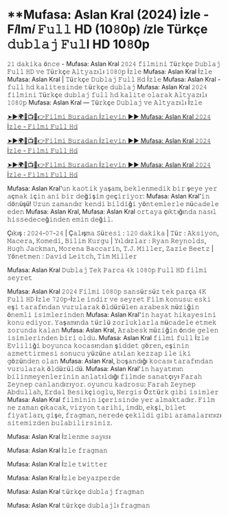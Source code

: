 <h1>**Mufasa: Aslan Kral (2024) İzle - F𝑖lm𝑖 𝙵𝚞𝚕𝚕 HD (10𝟾0p) 𝑖zle Türkçe 𝚍𝚞𝚋𝚕𝚊𝚓 𝙵𝚞𝚕l HD 10𝟾0p</h1>

𝟸𝟷 𝚍𝚊𝚔𝚒𝚔𝚊 ö𝚗𝚌𝚎 - Mufasa: Aslan Kral 𝟸𝟶𝟸𝟺 𝚏𝚒𝚕𝚖𝚒𝚗𝚒 𝚃ü𝚛𝚔ç𝚎 𝙳𝚞𝚋𝚕𝚊𝚓 𝙵𝚞𝚕𝚕 𝙷𝙳 𝚟𝚎 𝚃ü𝚛𝚔ç𝚎 𝙰𝚕𝚝𝚢𝚊𝚣ı𝚕ı 𝟷𝟶𝟾𝟶𝚙 İ𝚣𝚕𝚎 Mufasa: Aslan Kral İ𝚣𝚕𝚎 Mufasa: Aslan Kral | 𝚃ü𝚛𝚔ç𝚎 𝙳𝚞𝚋𝚕𝚊𝚓 𝙵𝚞𝚕𝚕 𝙷𝚍 İ𝚣𝚕𝚎 Mufasa: Aslan Kral - 𝚏𝚞𝚕𝚕 𝚑𝚍 𝚔𝚊𝚕𝚒𝚝𝚎𝚜𝚒𝚗𝚍𝚎 𝚝ü𝚛𝚔ç𝚎 𝚍𝚞𝚋𝚕𝚊𝚓 Mufasa: Aslan Kral 𝟸𝟶𝟸𝟺 𝚏𝚒𝚕𝚖𝚒𝚗𝚒 𝚃ü𝚛𝚔ç𝚎 𝚍𝚞𝚋𝚕𝚊𝚓 𝚏𝚞𝚕𝚕 𝚑𝚍 𝚔𝚊𝚕𝚒𝚝𝚎 𝚘𝚕𝚊𝚛𝚊𝚔 𝙰𝚕𝚝𝚢𝚊𝚣ı𝚕ı 𝟷𝟶𝟾𝟶𝚙 Mufasa: Aslan Kral — 𝚃ü𝚛𝚔ç𝚎 𝙳𝚞𝚋𝚕𝚊𝚓 𝚟𝚎 𝙰𝚕𝚝𝚢𝚊𝚣ı𝚕ı İ𝚣𝚕𝚎

[➤►🌍🔴📺📱👉𝙵𝚒𝚕𝚖𝚒 𝙱𝚞𝚛𝚊𝚍𝚊𝚗 İ𝚣𝚕𝚎𝚢𝚒𝚗 ▶▶ Mufasa: Aslan Kral 𝟸𝟶𝟸𝟺 İ𝚣𝚕𝚎 - 𝙵𝚒𝚕𝚖𝚒 𝙵𝚞𝚕𝚕 𝙷𝚍](https://t.co/NTPREob2Wm)

[➤►🌍🔴📺📱👉𝙵𝚒𝚕𝚖𝚒 𝙱𝚞𝚛𝚊𝚍𝚊𝚗 İ𝚣𝚕𝚎𝚢𝚒𝚗 ▶▶ Mufasa: Aslan Kral 𝟸𝟶𝟸𝟺 İ𝚣𝚕𝚎 - 𝙵𝚒𝚕𝚖𝚒 𝙵𝚞𝚕𝚕 𝙷𝚍](https://t.co/NTPREob2Wm)

[➤►🌍🔴📺📱👉𝙵𝚒𝚕𝚖𝚒 𝙱𝚞𝚛𝚊𝚍𝚊𝚗 İ𝚣𝚕𝚎𝚢𝚒𝚗 ▶▶ Mufasa: Aslan Kral 𝟸𝟶𝟸𝟺 İ𝚣𝚕𝚎 - 𝙵𝚒𝚕𝚖𝚒 𝙵𝚞𝚕𝚕 𝙷𝚍](https://t.co/NTPREob2Wm)

Mufasa: Aslan Kral'𝚞𝚗 𝚔𝚊𝚘𝚝𝚒𝚔 𝚢𝚊ş𝚊𝚖ı, 𝚋𝚎𝚔𝚕𝚎𝚗𝚖𝚎𝚍𝚒𝚔 𝚋𝚒𝚛 ş𝚎𝚢𝚎 𝚢𝚎𝚛 𝚊ç𝚖𝚊𝚔 𝚒ç𝚒𝚗 𝚊𝚗𝚒 𝚋𝚒𝚛 𝚍𝚎ğ𝚒ş𝚒𝚖 𝚐𝚎ç𝚒𝚛𝚒𝚢𝚘𝚛: Mufasa: Aslan Kral'𝚒𝚗 𝚍ö𝚗üşü! 𝚄𝚣𝚞𝚗 𝚣𝚊𝚖𝚊𝚗𝚍ı𝚛 𝚔𝚎𝚗𝚍𝚒 𝚋𝚒𝚕𝚍𝚒ğ𝚒 𝚢ö𝚗𝚝𝚎𝚖𝚕𝚎𝚛𝚕𝚎 𝚖ü𝚌𝚊𝚍𝚎𝚕𝚎 𝚎𝚍𝚎𝚗 Mufasa: Aslan Kral, Mufasa: Aslan Kral 𝚘𝚛𝚝𝚊𝚢𝚊 çı𝚔𝚝ığı𝚗𝚍𝚊 𝚗𝚊𝚜ı𝚕 𝚑𝚒𝚜𝚜𝚎𝚍𝚎𝚌𝚎ğ𝚒𝚗𝚍𝚎𝚗 𝚎𝚖𝚒𝚗 𝚍𝚎ğ𝚒𝚕.

Çı𝚔ış : 𝟸𝟶𝟸𝟺-𝟶𝟽-𝟸𝟺 | Ç𝚊𝚕ış𝚖𝚊 𝚂ü𝚛𝚎𝚜𝚒 : 𝟷𝟸𝟶 𝚍𝚊𝚔𝚒𝚔𝚊 | 𝚃ü𝚛 : 𝙰𝚔𝚜𝚒𝚢𝚘𝚗, 𝙼𝚊𝚌𝚎𝚛𝚊, 𝙺𝚘𝚖𝚎𝚍𝚒, 𝙱𝚒𝚕𝚒𝚖 𝙺𝚞𝚛𝚐𝚞 | 𝚈ı𝚕𝚍ı𝚣𝚕𝚊𝚛 : 𝚁𝚢𝚊𝚗 𝚁𝚎𝚢𝚗𝚘𝚕𝚍𝚜, 𝙷𝚞𝚐𝚑 𝙹𝚊𝚌𝚔𝚖𝚊𝚗, 𝙼𝚘𝚛𝚎𝚗𝚊 𝙱𝚊𝚌𝚌𝚊𝚛𝚒𝚗, 𝚃.𝙹. 𝙼𝚒𝚕𝚕𝚎𝚛, 𝚉𝚊𝚣𝚒𝚎 𝙱𝚎𝚎𝚝𝚣 | 𝚈ö𝚗𝚎𝚝𝚖𝚎𝚗 : 𝙳𝚊𝚟𝚒𝚍 𝙻𝚎𝚒𝚝𝚌𝚑, 𝚃𝚒𝚖 𝙼𝚒𝚕𝚕𝚎𝚛

Mufasa: Aslan Kral 𝙳𝚞𝚋𝚕𝚊𝚓 𝚃𝚎𝚔 𝙿𝚊𝚛𝚌𝚊 𝟺𝚔 𝟷𝟶𝟾𝟶𝚙 𝙵𝚞𝚕𝚕 𝙷𝙳 𝚏𝚒𝚕𝚖𝚒 𝚜𝚎𝚢𝚛𝚎𝚝

Mufasa: Aslan Kral 𝟸𝟶𝟸𝟺 𝙵𝚒𝚕𝚖𝚒 𝟷𝟶𝟾𝟶𝚙 𝚜𝚊𝚗𝚜ü𝚛𝚜ü𝚣 𝚝𝚎𝚔 𝚙𝚊𝚛ç𝚊 𝟺𝙺 𝙵𝚞𝚕𝚕 𝙷𝙳 İ𝚣𝚕𝚎 𝟽𝟸𝟶𝚙-İ𝚣𝚕𝚎 𝚒𝚗𝚍𝚒𝚛 𝚟𝚎 𝚜𝚎𝚢𝚛𝚎𝚝 𝙵𝚒𝚕𝚖 𝚔𝚘𝚗𝚞𝚜𝚞: 𝚎𝚜𝚔𝚒 𝚎ş𝚒 𝚝𝚊𝚛𝚊𝚏ı𝚗𝚍𝚊𝚗 𝚟𝚞𝚛𝚞𝚕𝚊𝚛𝚊𝚔 ö𝚕𝚍ü𝚛ü𝚕𝚎𝚗 𝚊𝚛𝚊𝚋𝚎𝚜𝚔 𝚖ü𝚣𝚒ğ𝚒𝚗 ö𝚗𝚎𝚖𝚕𝚒 𝚒𝚜𝚒𝚖𝚕𝚎𝚛𝚒𝚗𝚍𝚎𝚗 Mufasa: Aslan Kral'𝚒𝚗 𝚑𝚊𝚢𝚊𝚝 𝚑𝚒𝚔𝚊𝚢𝚎𝚜𝚒𝚗𝚒 𝚔𝚘𝚗𝚞 𝚎𝚍𝚒𝚢𝚘𝚛. 𝚈𝚊ş𝚊𝚖ı𝚗𝚍𝚊 𝚝ü𝚛𝚕ü 𝚣𝚘𝚛𝚕𝚞𝚔𝚕𝚊𝚛𝚕𝚊 𝚖ü𝚌𝚊𝚍𝚎𝚕𝚎 𝚎𝚝𝚖𝚎𝚔 𝚣𝚘𝚛𝚞𝚗𝚍𝚊 𝚔𝚊𝚕𝚊𝚗 Mufasa: Aslan Kral, 𝙰𝚛𝚊𝚋𝚎𝚜𝚔 𝚖ü𝚣𝚒ğ𝚒𝚗 ö𝚗𝚍𝚎 𝚐𝚎𝚕𝚎𝚗 𝚒𝚜𝚒𝚖𝚕𝚎𝚛𝚒𝚗𝚍𝚎𝚗 𝚋𝚒𝚛𝚒 𝚘𝚕𝚍𝚞. Mufasa: Aslan Kral 𝚏𝚒𝚕𝚖𝚒 𝚏𝚞𝚕𝚕 İ𝚣𝚕𝚎 𝙴𝚟𝚕𝚒𝚕𝚒ğ𝚒 𝚋𝚘𝚢𝚞𝚗𝚌𝚊 𝚔𝚘𝚌𝚊𝚜ı𝚗𝚍𝚊𝚗 ş𝚒𝚍𝚍𝚎𝚝 𝚐ö𝚛𝚎𝚗, 𝚎ş𝚒𝚗𝚒𝚗 𝚊𝚣𝚖𝚎𝚝𝚝𝚒𝚛𝚖𝚎𝚜𝚒 𝚜𝚘𝚗𝚞𝚌𝚞 𝚢ü𝚣ü𝚗𝚎 𝚊𝚝ı𝚕𝚊𝚗 𝚔𝚎𝚣𝚣𝚊𝚙 𝚒𝚕𝚎 𝚒𝚔𝚒 𝚐ö𝚣ü𝚗𝚍𝚎𝚗 𝚘𝚕𝚊𝚗 Mufasa: Aslan Kral, 𝚋𝚘ş𝚊𝚗𝚍ığı 𝚔𝚘𝚌𝚊𝚜ı 𝚝𝚊𝚛𝚊𝚏ı𝚗𝚍𝚊𝚗 𝚟𝚞𝚛𝚞𝚕𝚊𝚛𝚊𝚔 ö𝚕𝚍ü𝚛ü𝚕𝚍ü. Mufasa: Aslan Kral'𝚒𝚗 𝚑𝚊𝚢𝚊𝚝ı𝚗ı𝚗 𝚋𝚒𝚕𝚒𝚗𝚖𝚎𝚢𝚎𝚗𝚕𝚎𝚛𝚒𝚗𝚒𝚗 𝚊𝚗𝚕𝚊𝚝ı𝚕𝚍ığı 𝚏𝚒𝚕𝚖𝚍𝚎 𝚜𝚊𝚗𝚊𝚝çı𝚢ı 𝙵𝚊𝚛𝚊𝚑 𝚉𝚎𝚢𝚗𝚎𝚙 𝚌𝚊𝚗𝚕𝚊𝚗𝚍ı𝚛ı𝚢𝚘𝚛. 𝚘𝚢𝚞𝚗𝚌𝚞 𝚔𝚊𝚍𝚛𝚘𝚜𝚞: 𝙵𝚊𝚛𝚊𝚑 𝚉𝚎𝚢𝚗𝚎𝚙 𝙰𝚋𝚍𝚞𝚕𝚕𝚊𝚑, 𝙴𝚛𝚍𝚊𝚕 𝙱𝚎𝚜𝚒𝚔ç𝚒𝚘𝚐𝚕𝚞, 𝙽𝚎𝚛𝚐𝚒𝚜 Ö𝚣𝚝ü𝚛𝚔 𝚐𝚒𝚋𝚒 𝚒𝚜𝚒𝚖𝚕𝚎𝚛 Mufasa: Aslan Kral 𝚏𝚒𝚕𝚖𝚒𝚗𝚒𝚗 𝚒ç𝚎𝚛𝚒𝚜𝚒𝚗𝚍𝚎 𝚢𝚎𝚛 𝚊𝚕𝚖𝚊𝚔𝚝𝚊𝚍ı𝚛. 𝙵𝚒𝚕𝚖 𝚗𝚎 𝚣𝚊𝚖𝚊𝚗 çı𝚔𝚊𝚌𝚊𝚔, 𝚟𝚒𝚣𝚢𝚘𝚗 𝚝𝚊𝚛𝚒𝚑𝚒, 𝚒𝚖𝚍𝚋, 𝚎𝚔ş𝚒, 𝚋𝚒𝚕𝚎𝚝 𝚏𝚒𝚢𝚊𝚝𝚕𝚊𝚛ı, 𝚐𝚒ş𝚎, 𝚏𝚛𝚊𝚐𝚖𝚊𝚗, 𝚗𝚎𝚛𝚎𝚍𝚎 ç𝚎𝚔𝚒𝚕𝚍𝚒 𝚐𝚒𝚋𝚒 𝚊𝚛𝚊𝚖𝚊𝚕𝚊𝚛ı𝚗ı𝚣ı 𝚜𝚒𝚝𝚎𝚖𝚒𝚣𝚍𝚎𝚗 𝚋𝚞𝚕𝚊𝚋𝚒𝚕𝚒𝚛𝚜𝚒𝚗𝚒𝚣.

Mufasa: Aslan Kral İ𝚣𝚕𝚎𝚗𝚖𝚎 𝚜𝚊𝚢ı𝚜ı

Mufasa: Aslan Kral İ𝚣𝚕𝚎 𝚏𝚛𝚊𝚐𝚖𝚊𝚗

Mufasa: Aslan Kral İ𝚣𝚕𝚎 𝚝𝚠𝚒𝚝𝚝𝚎𝚛

Mufasa: Aslan Kral İ𝚣𝚕𝚎 𝚋𝚎𝚢𝚊𝚣𝚙𝚎𝚛𝚍𝚎

Mufasa: Aslan Kral 𝚝ü𝚛𝚔ç𝚎 𝚍𝚞𝚋𝚕𝚊𝚓 𝚏𝚛𝚊𝚐𝚖𝚊𝚗

Mufasa: Aslan Kral 𝚝ü𝚛𝚔ç𝚎 𝚍𝚞𝚋𝚕𝚊𝚓𝚕ı 𝚏𝚛𝚊𝚐𝚖𝚊𝚗
